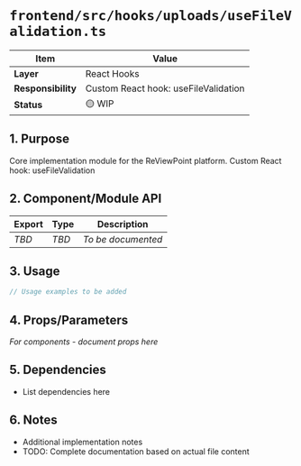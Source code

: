 # `frontend/src/hooks/uploads/useFileValidation.ts`

| Item               | Value                                                              |
| ------------------ | ------------------------------------------------------------------ |
| **Layer**          | React Hooks                                                           |
| **Responsibility** | Custom React hook: useFileValidation                                                   |
| **Status**         | 🟡 WIP                                                            |

## 1. Purpose

Core implementation module for the ReViewPoint platform. Custom React hook: useFileValidation

## 2. Component/Module API

| Export       | Type     | Description            |
| ------------ | -------- | ---------------------- |
| *TBD*        | *TBD*    | *To be documented*     |

## 3. Usage

```typescript
// Usage examples to be added
```

## 4. Props/Parameters

*For components - document props here*

## 5. Dependencies

- List dependencies here

## 6. Notes

- Additional implementation notes
- TODO: Complete documentation based on actual file content
